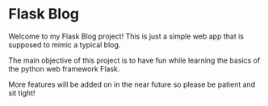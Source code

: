 # Flask Blog

Welcome to my Flask Blog project! This is just a simple web app that is supposed to mimic a typical blog.

The main objective of this project is to have fun while learning the basics of the python web framework Flask.

More features will be added on in the near future so please be patient and sit tight!
